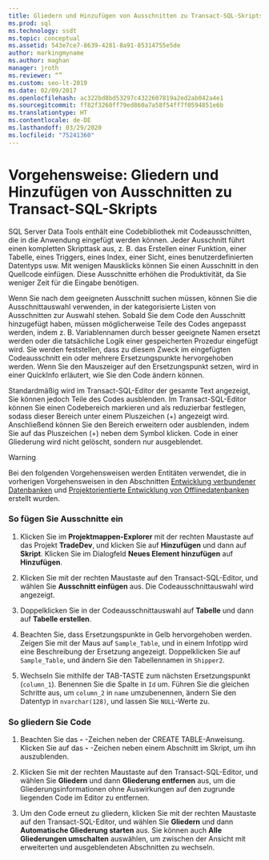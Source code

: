 ```yaml
---
title: Gliedern und Hinzufügen von Ausschnitten zu Transact-SQL-Skripts
ms.prod: sql
ms.technology: ssdt
ms.topic: conceptual
ms.assetid: 543e7ce7-8639-4281-8a91-85314755e5de
author: markingmyname
ms.author: maghan
manager: jroth
ms.reviewer: “”
ms.custom: seo-lt-2019
ms.date: 02/09/2017
ms.openlocfilehash: ac322bd8bd53297c4322607819a2ed2ab042a4e1
ms.sourcegitcommit: ff82f3260ff79ed860a7a58f54ff7f0594851e6b
ms.translationtype: HT
ms.contentlocale: de-DE
ms.lasthandoff: 03/29/2020
ms.locfileid: "75241360"
---
```

# <a name="how-to-outline-and-add-snippets-to-transact-sql-script"></a>Vorgehensweise: Gliedern und Hinzufügen von Ausschnitten zu Transact-SQL-Skripts

SQL Server Data Tools enthält eine Codebibliothek mit Codeausschnitten, die in die Anwendung eingefügt werden können. Jeder Ausschnitt führt einen kompletten Skripttask aus, z. B. das Erstellen einer Funktion, einer Tabelle, eines Triggers, eines Index, einer Sicht, eines benutzerdefinierten Datentyps usw. Mit wenigen Mausklicks können Sie einen Ausschnitt in den Quellcode einfügen. Diese Ausschnitte erhöhen die Produktivität, da Sie weniger Zeit für die Eingabe benötigen.  
  
Wenn Sie nach dem geeigneten Ausschnitt suchen müssen, können Sie die Ausschnittauswahl verwenden, in der kategorisierte Listen von Ausschnitten zur Auswahl stehen. Sobald Sie dem Code den Ausschnitt hinzugefügt haben, müssen möglicherweise Teile des Codes angepasst werden, indem z. B. Variablennamen durch besser geeignete Namen ersetzt werden oder die tatsächliche Logik einer gespeicherten Prozedur eingefügt wird. Sie werden feststellen, dass zu diesem Zweck im eingefügten Codeausschnitt ein oder mehrere Ersetzungspunkte hervorgehoben werden. Wenn Sie den Mauszeiger auf den Ersetzungspunkt setzen, wird in einer QuickInfo erläutert, wie Sie den Code ändern können.  
  
Standardmäßig wird im Transact\-SQL-Editor der gesamte Text angezeigt, Sie können jedoch Teile des Codes ausblenden. Im Transact\-SQL-Editor können Sie einen Codebereich markieren und als reduzierbar festlegen, sodass dieser Bereich unter einem Pluszeichen (+) angezeigt wird. Anschließend können Sie den Bereich erweitern oder ausblenden, indem Sie auf das Pluszeichen (+) neben dem Symbol klicken. Code in einer Gliederung wird nicht gelöscht, sondern nur ausgeblendet.  
  
> [!WARNING]  
> Bei den folgenden Vorgehensweisen werden Entitäten verwendet, die in vorherigen Vorgehensweisen in den Abschnitten [Entwicklung verbundener Datenbanken](../ssdt/connected-database-development.md) und [Projektorientierte Entwicklung von Offlinedatenbanken](../ssdt/project-oriented-offline-database-development.md) erstellt wurden.  
  
### <a name="to-insert-snippets"></a>So fügen Sie Ausschnitte ein  
  
1.  Klicken Sie im **Projektmappen-Explorer** mit der rechten Maustaste auf das Projekt **TradeDev**, und klicken Sie auf **Hinzufügen** und dann auf **Skript**. Klicken Sie im Dialogfeld **Neues Element hinzufügen** auf **Hinzufügen**.  
  
2.  Klicken Sie mit der rechten Maustaste auf den Transact\-SQL-Editor, und wählen Sie **Ausschnitt einfügen** aus. Die Codeausschnittauswahl wird angezeigt.  
  
3.  Doppelklicken Sie in der Codeausschnittauswahl auf **Tabelle** und dann auf **Tabelle erstellen**.  
  
4.  Beachten Sie, dass Ersetzungspunkte in Gelb hervorgehoben werden. Zeigen Sie mit der Maus auf `Sample_Table`, und in einem Infotipp wird eine Beschreibung der Ersetzung angezeigt. Doppelklicken Sie auf `Sample_Table`, und ändern Sie den Tabellennamen in `Shipper2`.  
  
5.  Wechseln Sie mithilfe der TAB-TASTE zum nächsten Ersetzungspunkt (`column_1`). Benennen Sie die Spalte in `Id` um. Führen Sie die gleichen Schritte aus, um `column_2` in `name` umzubenennen, ändern Sie den Datentyp in `nvarchar(128)`, und lassen Sie `NULL`-Werte zu.  
  
### <a name="to-outline-code"></a>So gliedern Sie Code  
  
1.  Beachten Sie das **-** -Zeichen neben der CREATE TABLE-Anweisung. Klicken Sie auf das **-** -Zeichen neben einem Abschnitt im Skript, um ihn auszublenden.  
  
2.  Klicken Sie mit der rechten Maustaste auf den Transact\-SQL-Editor, und wählen Sie **Gliedern** und dann **Gliederung entfernen** aus, um die Gliederungsinformationen ohne Auswirkungen auf den zugrunde liegenden Code im Editor zu entfernen.  
  
3.  Um den Code erneut zu gliedern, klicken Sie mit der rechten Maustaste auf den Transact\-SQL-Editor, und wählen Sie **Gliedern** und dann **Automatische Gliederung starten** aus. Sie können auch **Alle Gliederungen umschalten** auswählen, um zwischen der Ansicht mit erweiterten und ausgeblendeten Abschnitten zu wechseln.  
  
